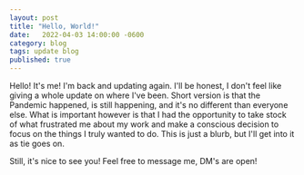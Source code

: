 ```yaml
---
layout: post
title: "Hello, World!"
date:   2022-04-03 14:00:00 -0600
category: blog
tags: update blog
published: true
---
```


Hello! It's me! I'm back and updating again. I'll be honest, I don't feel like giving a whole update on where I've been. Short version is that the Pandemic happened, is still happening, and it's no different than everyone else. What is important however is that I had the opportunity to take stock of what frustrated me about my work and make a conscious decision to focus on the things I truly wanted to do. This is just a blurb, but I'll get into it as tie goes on. 

Still, it's nice to see you! Feel free to message me, DM's are open!